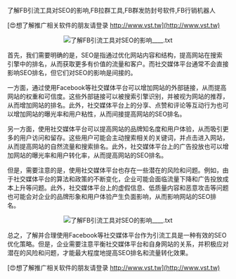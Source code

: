了解FB引流工具对SEO的影响,FB拉群工具,FB群发防封号软件,FB行销机器人

[😍想了解推广相关软件的朋友请登录 http://www.vst.tw](http://www.vst.tw)

 <center><img src="https://vst.tw/MP4/tuiguang/png/1.png" alt="了解FB引流工具对SEO的影响____.txt"></center>

首先，我们需要明确的是，SEO是指通过优化网站内容和结构，提高网站在搜索引擎中的排名，从而获取更多有价值的流量和客户。而社交媒体平台通常不会直接影响SEO排名，但它们对SEO的影响是间接的。

一方面，通过使用Facebook等社交媒体平台可以增加网站的外部链接，从而提高网站的权重和可信度。这些外部链接可以被搜索引擎识别，并被视为网站的推荐，从而增加网站的排名。此外，社交媒体平台上的分享、点赞和评论等互动行为也可以增加网站的曝光率和用户粘性，从而间接提高网站的SEO排名。

另一方面，使用社交媒体平台可以提高网站的品牌知名度和用户体验，从而吸引更多的用户访问和留存。这些用户可能会主动搜索相关的关键词，并点击进入网站，从而提高网站的自然流量和搜索排名。此外，社交媒体平台上的广告投放也可以增加网站的曝光率和用户转化率，从而提高网站的SEO排名。

但是，需要注意的是，使用社交媒体平台也存在一些潜在的风险和问题。例如，由于社交媒体平台的算法和政策的不断变化，企业可能会面临流量下降和广告投放成本上升等问题。此外，社交媒体平台上的虚假信息、低质量内容和恶意攻击等问题也可能会对企业的品牌形象和用户体验产生负面影响，从而影响网站的SEO排名。

 <center><img src="https://vst.tw/MP4/tuiguang/png/7.png" alt="了解FB引流工具对SEO的影响____.txt"></center>

总之，了解并合理使用Facebook等社交媒体平台作为引流工具是一种有效的SEO优化策略。但是，企业需要注意平衡社交媒体平台和自身网站的关系，并积极应对潜在的风险和问题，才能最大程度地提高SEO排名和流量转化效果。

[😍想了解推广相关软件的朋友请登录 http://www.vst.tw](http://www.vst.tw)



